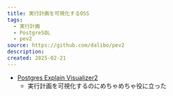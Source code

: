 ```yaml
---
title: 実行計画を可視化するOSS
tags:
  - 実行計画
  - PostgreSQL
  - pev2
source: https://github.com/dalibo/pev2
description: 
created: 2025-02-21
---
```

- [Postgres Explain Visualizer2](https://github.com/dalibo/pev2)
    - 実行計画を可視化するのにめちゃめちゃ役に立った